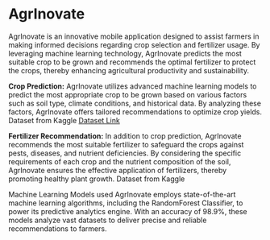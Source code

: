 # AgrInovate
AgrInovate is an innovative mobile application designed to assist farmers in making informed decisions regarding crop selection and fertilizer usage. By leveraging machine learning technology, AgrInovate predicts the most suitable crop to be grown and recommends the optimal fertilizer to protect the crops, thereby enhancing agricultural productivity and sustainability.

<b>Crop Prediction:</b>
AgrInovate utilizes advanced machine learning models to predict the most appropriate crop to be grown based on various factors such as soil type, climate conditions, and historical data. By analyzing these factors, AgrInovate offers tailored recommendations to optimize crop yields.<br>
Dataset from Kaggle <a href="https://www.kaggle.com/datasets/atharvaingle/crop-recommendation-dataset">Dataset Link</a>

<b>Fertilizer Recommendation:</b>
In addition to crop prediction, AgrInovate recommends the most suitable fertilizer to safeguard the crops against pests, diseases, and nutrient deficiencies. By considering the specific requirements of each crop and the nutrient composition of the soil, AgrInovate ensures the effective application of fertilizers, thereby promoting healthy plant growth.
Dataset from Kaggle 

Machine Learning Models used AgrInovate employs state-of-the-art machine learning algorithms, including the RandomForest Classifier, to power its predictive analytics engine. With an accuracy of 98.9%, these models analyze vast datasets to deliver precise and reliable recommendations to farmers.
